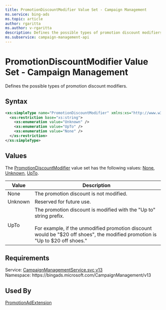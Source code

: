 ```yaml
---
title: PromotionDiscountModifier Value Set - Campaign Management
ms.service: bing-ads
ms.topic: article
author: rgaritta
ms.author: v-rgaritta
description: Defines the possible types of promotion discount modifiers.
ms.subservice: campaign-management-api
---
```

# PromotionDiscountModifier Value Set - Campaign Management
Defines the possible types of promotion discount modifiers.

## Syntax
```xml
<xs:simpleType name="PromotionDiscountModifier" xmlns:xs="http://www.w3.org/2001/XMLSchema">
  <xs:restriction base="xs:string">
    <xs:enumeration value="Unknown" />
    <xs:enumeration value="UpTo" />
    <xs:enumeration value="None" />
  </xs:restriction>
</xs:simpleType>
```

## <a name="values"></a>Values

The [PromotionDiscountModifier](promotiondiscountmodifier.md) value set has the following values: [None](#none), [Unknown](#unknown), [UpTo](#upto).

|Value|Description|
|-----------|---------------|
|<a name="none"></a>None|The promotion discount is not modified.|
|<a name="unknown"></a>Unknown|Reserved for future use.|
|<a name="upto"></a>UpTo|The promotion discount is modified with the "Up to" string prefix.<br/><br/>For example, if the unmodified promotion discount would be "$20 off shoes", the modified promotion is "Up to $20 off shoes."|

## Requirements
Service: [CampaignManagementService.svc v13](https://campaign.api.bingads.microsoft.com/Api/Advertiser/CampaignManagement/v13/CampaignManagementService.svc)  
Namespace: https\://bingads.microsoft.com/CampaignManagement/v13  

## Used By
[PromotionAdExtension](promotionadextension.md)  
